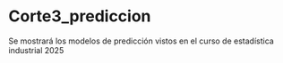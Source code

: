 # Corte3_prediccion
Se mostrará los modelos de predicción vistos en el curso de estadística industrial 2025
